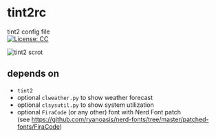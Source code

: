 # tint2rc  
tint2 config file  
[![License: CC](https://img.shields.io/badge/license-CC%20BY--NC--SA%204.0-f2632f.svg?style=flat-square&logo=creative-commons)](https://creativecommons.org/licenses/by-nc-sa/4.0/legalcode)  
  
  ![tint2 scrot](https://raw.githubusercontent.com/0vv1/Oystagony/assets/scrot/tint2_20190602.png)  
  
## depends on
 * `tint2`
 * optional `clweather.py`
    to show weather forecast
 * optional `clsysutil.py`
    to show system utilization
 * optional `FiraCode` (or any other) font with Nerd Font patch    
   (see https://github.com/ryanoasis/nerd-fonts/tree/master/patched-fonts/FiraCode)

